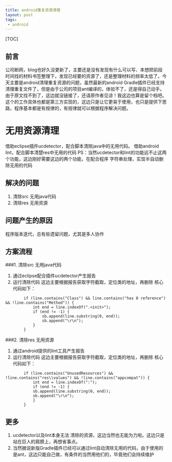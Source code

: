 ```yaml
---
title: android重复资源清理
layout: post
tags:
 - android
---
```


[TOC]

前言
---
公司断网，blog也好久没更新了，主要还是没有发现有什么可以写、本想把前段时间找的材料书签整理下，发现已经要的资源了，还是整理材料的频率太低了。今天主要是android清理重复资源的问题，虽然最新的android Gradle插件已经支持清理重复文件了，但是由于公司的项目ant编译的，体验不了，还是得自己动手。由于原文找不到了，这边就没链接了，还请原作者见谅！我这边也算是留个档吧。这个的工作具体也都是第三方实现的，这边只是让它更易于使用，也只是提供下思路，程序基本都是有规律的，有规律就可以根据程序解决问题。

无用资源清理
======

借助eclipse插件ucdetector，配合脚本清除java中的无用代码。
借助android lint，配合脚本清楚res中无用的代码
PS：当然ucdetector和lint的功能远不止这两个功能，这边刚好需要这边的两个功能，在配合程序 字符串处理，实现半自动删除无用的代码

解决的问题
---
1.  清除src 无用java代码
2.  清除res 无用资源

问题产生的原因
---
程序版本迭代，总有些遗留问题，尤其是多人协作

  
方案流程
---
###1. 清除src 无用java代码
1. 通过eclipse配合插件ucdetector产生报告
2. 运行清除代码
这边主要根据报告获取字符截取，定位类的地址，再删除
核心代码如下：
```
		if (line.contains("Class") && line.contains("has 0 reference") && !line.contains("Method")) {
			int end = line.indexOf(".<init>");
			if (end != -1) {
				sb.append(line.substring(0, end));
				sb.append("\r\n");
			}
		}
```

###2. 清除res 无用资源
1. 通过android提供的lint工具产生报告
2. 运行清除代码
这边主要根据报告获取字符截取，定位类的地址，再删除
核心代码如下：
```
		if (line.contains("UnusedResources") && !line.contains("res\\values") && !line.contains("appcompat")) {
			int end = line.indexOf(":");
			if (end != -1) {
			sb.append(line.substring(0, end));
			sb.append("\r\n");
			}
		}
```
 
  
更多
---
1. ucdetector以及lint本身无法 清除的资源，这边当然也无能为力啦。这边只是站在巨人的肩膀上，再想省事点。
2.  当然据说新版Gradle插件已经可以通过lint自动清除无用的代码，由于使用的是ant，这边只能自己做，有条件的当然用他们的，毕竟他们会持续维护
